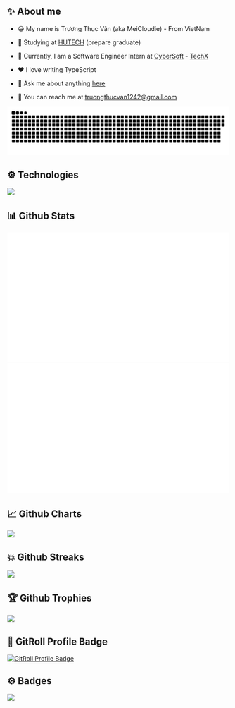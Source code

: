 ## ✨ About me

- 😀 My name is Trương Thục Vân (aka MeiCloudie) - From VietNam

- 📖 Studying at [HUTECH](https://www.hutech.edu.vn/) (prepare graduate)

- 👜 Currently, I am a Software Engineer Intern at [CyberSoft](https://cybersoft.edu.vn/) - [TechX](https://techx.edu.vn/)

- ❤️ I love writing TypeScript

- 💬 Ask me about anything [here](https://github.com/meicloudie/meicloudie/issues)

- 💌 You can reach me at [truongthucvan1242@gmail.com](mailto:truongthucvan1242@gmail.com)

<p align="center">
 <img width="1000" src="github-snake.svg" alt="snake"/>
</p>

## ⚙ Technologies

<p>
  <a href="https://skillicons.dev">
    <img src="https://skillicons.dev/icons?i=cs,js,ts,dart,postgres,mongodb,visualstudio,vscode,postman,github,dotnet,react,flutter,nodejs,nextjs,vercel,html,css,bootstrap,jquery&perline=10" />
  </a>
</p>

## 📊 Github Stats
![](https://raw.githubusercontent.com/MeiCloudie/github-stats/master/generated/overview.svg#gh-dark-mode-only)
![](https://raw.githubusercontent.com/MeiCloudie/github-stats/master/generated/languages.svg#gh-dark-mode-only)

## 📈 Github Charts
![](https://github-profile-summary-cards.vercel.app/api/cards/profile-details?username=MeiCloudie&theme=dracula&hide_border=true&width=1000)

## 💥 Github Streaks 
![](https://github-readme-streak-stats.herokuapp.com/?user=meicloudie&theme=dracula)

## 🏆 Github Trophies
![](https://github-profile-trophy.vercel.app/?username=meicloudie&theme=dracula&no-frame=true&column=4&margin-w=15)

## 🏅 GitRoll Profile Badge
<a href="https://gitroll.io/profile/u679xvndgXYdkEvwgQq93yhdXPgS2" target="_blank"><img src="https://gitroll.io/api/badges/profiles/v1/u679xvndgXYdkEvwgQq93yhdXPgS2" alt="GitRoll Profile Badge" width="45%" height=auto/></a>

## ⚙️ Badges
![](https://komarev.com/ghpvc/?username=meicloudie&color=green)
